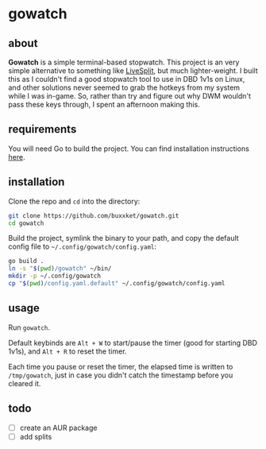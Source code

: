 # gowatch

## about
**Gowatch** is a simple terminal-based stopwatch. This project is an very simple
alternative to something like [LiveSplit](https://livesplit.org/), but much
lighter-weight. I built this as I couldn't find a good stopwatch tool to use in
DBD 1v1s on Linux, and other solutions never seemed to grab the hotkeys from my
system while I was in-game. So, rather than try and figure out why DWM wouldn't
pass these keys through, I spent an afternoon making this.

## requirements
You will need Go to build the project. You can find installation instructions
[here](https://go.dev/doc/install).

## installation
Clone the repo and `cd` into the directory:
```sh
git clone https://github.com/buxxket/gowatch.git
cd gowatch
```

Build the project, symlink the binary to your path, and copy the default config
file to `~/.config/gowatch/config.yaml`:
```sh
go build .
ln -s "$(pwd)/gowatch" ~/bin/
mkdir -p ~/.config/gowatch
cp "$(pwd)/config.yaml.default" ~/.config/gowatch/config.yaml
```

## usage
Run `gowatch`.

Default keybinds are `Alt + W` to start/pause the timer (good for starting DBD
1v1s), and `Alt + R` to reset the timer.

Each time you pause or reset the timer, the elapsed time is written to
`/tmp/gowatch`, just in case you didn't catch the timestamp before you cleared
it.

## todo
- [ ] create an AUR package
- [ ] add splits
